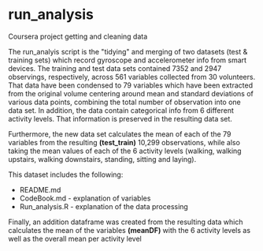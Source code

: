 # run_analysis
Coursera project getting and cleaning data 

The run_analyis script is the "tidying" and merging of two datasets (test & training sets) which record gyroscope and accelerometer info from smart devices.  The training and test data sets contained 7352 and 2947 observings, respectively, across 561 variables collected from 30 volunteers.  That data have been condensed to 79 variables which have been extracted from the original volume centering around mean and standard deviations of various data points, combining the total number of observation into one data set.  In addition, the data contain categorical info from 6 different activity levels.  That information is preserved in the resulting data set. 


Furthermore, the new data set calculates the mean of each of the 79 variables from the resulting **(test_train)** 10,299 observations, while also taking the mean values of each of the 6 activity levels (walking, walking upstairs, walking downstairs, standing, sitting and laying).  

This dataset includes the following: 
- README.md
- CodeBook.md - explanation of variables
- Run_analysis.R - explanation of the data processing

Finally, an addition dataframe was created from the resulting data which calculates the mean of the variables **(meanDF)** with the 6 activity levels as well as the overall mean per activity level 


